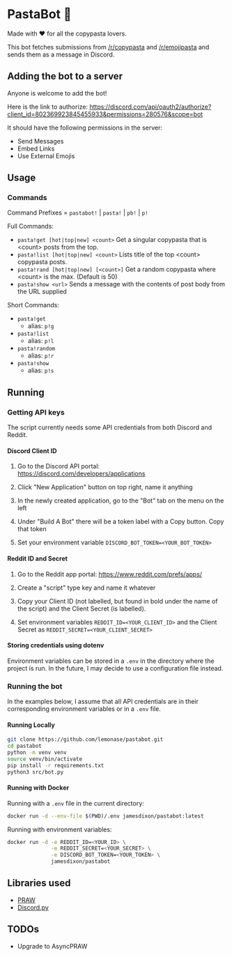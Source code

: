 # PastaBot 🍝

Made with ♥ for all the copypasta lovers.

This bot fetches submissions from [/r/copypasta](https://reddit.com/r/copypasta)
and [/r/emojipasta](https://reddit.com/r/emojipasta) and sends them as a message
in Discord.

## Adding the bot to a server

Anyone is welcome to add the bot!

Here is the link to authorize:
https://discord.com/api/oauth2/authorize?client_id=802369923845455933&permissions=280576&scope=bot

It should have the following permissions in the server:

- Send Messages
- Embed Links
- Use External Emojis

## Usage

### Commands

Command Prefixes = `pastabot!` | `pasta!` | `pb!` | `p!`

Full Commands:

- `pasta!get [hot|top|new] <count>`
  Get a singular copypasta that is \<count\> posts from the top.
- `pasta!list [hot|top|new] <count>`
  Lists title of the top \<count\> copypasta posts.
- `pasta!rand [hot|top|new] [<count>]`
  Get a random copypasta where \<count\> is the max. (Default is 50)
- `pasta!show <url>`
  Sends a message with the contents of post body from the URL supplied

Short Commands:

- `pasta!get`
  - alias: `p!g`
- `pasta!list`
  - alias: `p!l`
- `pasta!random`
  - alias: `p!r`
- `pasta!show`
  - alias: `p!s`

## Running

### Getting API keys

The script currently needs some API credentials from both Discord and Reddit.

#### Discord Client ID

1. Go to the Discord API portal:
   https://discord.com/developers/applications

2. Click "New Application" button on top right, name it anything

3. In the newly created application, go to the "Bot" tab on the menu on the left

4. Under "Build A Bot" there will be a token label with a Copy button.
   Copy that token

5. Set your environment variable `DISCORD_BOT_TOKEN=<YOUR_BOT_TOKEN>`

#### Reddit ID and Secret

1. Go to the Reddit app portal:
   https://www.reddit.com/prefs/apps/

2. Create a "script" type key and name it whatever

3. Copy your Client ID (not labelled, but found in bold under the name of the script)
   and the Client Secret (is labelled).

4. Set environment variables `REDDIT_ID=<YOUR_CLIENT_ID>`
   and the Client Secret as `REDDIT_SECRET=<YOUR_CLIENT_SECRET>`

#### Storing credentials using dotenv

Environment variables can be stored in a `.env` in the directory where the
project is run. In the future, I may decide to use a configuration file instead.

### Running the bot

In the examples below, I assume that all API credentials are in their
corresponding environment variables or in a `.env` file.

#### Running Locally

```sh
git clone https://github.com/lemonase/pastabot.git
cd pastabot
python -m venv venv
source venv/bin/activate
pip install -r requirements.txt
python3 src/bot.py
```

#### Running with Docker

Running with a `.env` file in the current directory:

```sh
docker run -d --env-file $(PWD)/.env jamesdixon/pastabot:latest
```

Running with environment variables:

```sh
docker run -d -e REDDIT_ID=<YOUR_ID> \
              -e REDDIT_SECRET=<YOUR_SECRET> \
              -e DISCORD_BOT_TOKEN=<YOUR_TOKEN> \
              jamesdixon/pastabot
```

## Libraries used

- [PRAW](https://github.com/praw-dev/praw)
- [Discord.py](https://github.com/Rapptz/discord.py)

## TODOs

- Upgrade to AsyncPRAW
